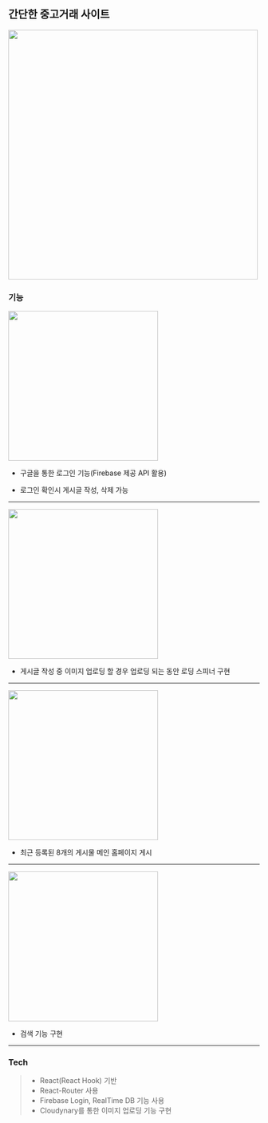## 간단한 중고거래 사이트

<img src = "https://user-images.githubusercontent.com/70279943/103325323-afca1500-4a8e-11eb-92eb-4d02e7d64120.PNG" width = "500px"> 

### 기능 
<img src ="https://user-images.githubusercontent.com/70279943/103325229-34686380-4a8e-11eb-956a-22e180df428e.PNG" width = "300px" /> 

* 구글을 통한 로그인 기능(Firebase 제공 API 활용)


* 로그인 확인시 게시글 작성, 삭제 가능

___

<img src ="https://user-images.githubusercontent.com/70279943/103325235-39c5ae00-4a8e-11eb-80cc-bf2946c6e348.PNG" width = "300px">

*  게시글 작성 중 이미지 업로딩 할 경우 업로딩 되는 동안 로딩 스피너 구현 
___
<img src ="https://user-images.githubusercontent.com/70279943/103325236-3b8f7180-4a8e-11eb-9a7c-e8bfd69d9973.PNG" width = "300px"> 

* 최근 등록된 8개의 게시물 메인 홈페이지 게시
___
<img src ="https://user-images.githubusercontent.com/70279943/103325279-6a0d4c80-4a8e-11eb-8293-717b11a45918.PNG" width = "300px"> 

* 검색 기능 구현
___
### Tech
>* React(React Hook) 기반
>* React-Router 사용
>* Firebase Login, RealTime DB 기능 사용
>* Cloudynary를 통한 이미지 업로딩 기능 구현


